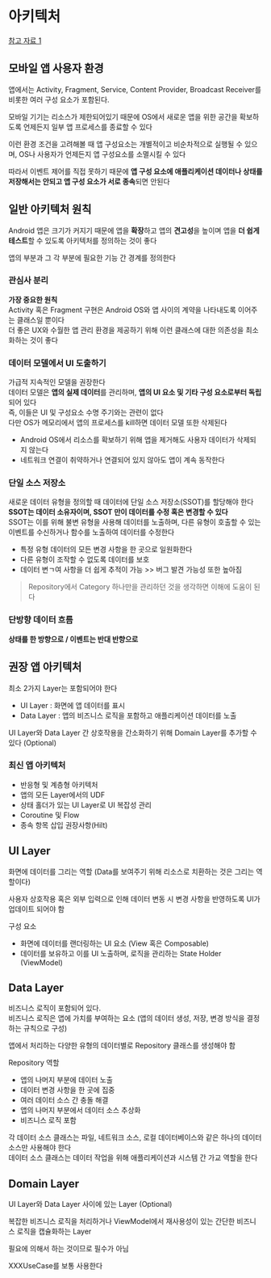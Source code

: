 # 아키텍처

[참고 자료 1](https://developer.android.com/topic/architecture?utm_source=chatgpt.com&hl=ko)

## 모바일 앱 사용자 환경
앱에서는 Activity, Fragment, Service, Content Provider, Broadcast Receiver를 비롯한 여러 구성 요소가 포함된다.

모바일 기기는 리소스가 제한되어있기 때문에 OS에서 새로운 앱을 위한 공간을 확보하도록 언제든지 일부 앱 프로세스를 종료할 수 있다

이런 환경 조건을 고려해볼 때 앱 구성요소는 개별적이고 비순차적으로 실행될 수 있으며, OS나 사용자가 언제든지 앱 구성요소를 소멸시킬 수 있다

따라서 이벤트 제어를 직접 못하기 때문에 **앱 구성 요소에 애플리케이션 데이터나 상태를 저장해서는 안되고 앱 구성 요소가 서로 종속**되면 안된다

## 일반 아키텍처 원칙
Android 앱은 크기가 커지기 때문에 앱을 **확장**하고 앱의 **견고성**을 높이며 앱을 **더 쉽게 테스트**할 수 있도록 아키텍처를 정의하는 것이 좋다

앱의 부분과 그 각 부분에 필요한 기능 간 경계를 정의한다

### 관심사 분리
**가장 중요한 원칙**        
Activity 혹은 Fragment 구현은 Android OS와 앱 사이의 계약을 나타내도록 이어주는 클래스일 뿐이다     
더 좋은 UX와 수월한 앱 관리 환경을 제공하기 위해 이런 클래스에 대한 의존성을 최소화하는 것이 좋다

### 데이터 모델에서 UI 도출하기
가급적 지속적인 모델을 권장한다     
데이터 모델은 **앱의 실제 데이터**를 관리하며, **앱의 UI 요소 및 기타 구성 요소로부터 독립**되어 있다       
즉, 이들은 UI 및 구성요소 수명 주기와는 관련이 없다     
다만 OS가 메모리에서 앱의 프로세스를 kill하면 데이터 모델 또한 삭제된다

+ Android OS에서 리소스를 확보하기 위해 앱을 제거해도 사용자 데이터가 삭제되지 않는다
+ 네트워크 연결이 취약하거나 연결되어 있지 않아도 앱이 계속 동작한다

### 단일 소스 저장소
새로운 데이터 유형을 정의할 때 데이터에 단일 소스 저장소(SSOT)를 할당해야 한다        
**SSOT는 데이터 소유자이며, SSOT 만이 데이터를 수정 혹은 변경할 수 있다**       
SSOT는 이를 위해 불변 유형을 사용해 데이터를 노출하며, 다른 유형이 호출할 수 있는 이벤트를 수신하거나 함수를 노출하여 데이터를 수정한다

+ 특정 유형 데이터의 모든 변경 사항을 한 곳으로 일원화한다
+ 다른 유형이 조작할 수 없도록 데이터를 보호
+ 데이터 변ㄱ여 사항을 더 쉽게 추적이 가능 >> 버그 발견 가능성 또한 높아짐

> Repository에서 Category 하나만을 관리하던 것을 생각하면 이해에 도움이 된다

### 단방향 데이터 흐름
**상태를 한 방향으로 / 이벤트는 반대 반향으로**

## 권장 앱 아키텍처
최소 2가지 Layer는 포함되어야 한다      

+ UI Layer : 화면에 앱 데이터를 표시
+ Data Layer : 앱의 비즈니스 로직을 포함하고 애플리케이션 데이터를 노출

UI Layer와 Data Layer 간 상호작용을 간소화하기 위해 Domain Layer를 추가할 수 있다 (Optional)

### 최신 앱 아키텍처
+ 반응형 및 계층형 아키텍처
+ 앱의 모든 Layer에서의 UDF
+ 상태 홀더가 있는 UI Layer로 UI 복잡성 관리
+ Coroutine 및 Flow
+ 종속 항목 삽입 권장사항(Hilt)

## UI Layer
화면에 데이터를 그리는 역할 (Data를 보여주기 위해 리소스로 치환하는 것은 그리는 역할이다)

사용자 상호작용 혹은 외부 입력으로 인해 데이터 변동 시 변경 사항을 반영하도록 UI가 업데이트 되어야 함

구성 요소
+ 화면에 데이터를 랜더링하는 UI 요소 (View 혹은 Composable)
+ 데이터를 보유하고 이를 UI 노출하며, 로직을 관리하는 State Holder (ViewModel)

## Data Layer
비즈니스 로직이 포함되어 있다.      
비즈니스 로직은 앱에 가치를 부여하는 요소 (앱의 데이터 생성, 저장, 변경 방식을 결정하는 규칙으로 구성)      

앱에서 처리하는 다양한 유형의 데이터별로 Repository 클래스를 생성해야 함

Repository 역할
+ 앱의 나머지 부분에 데이터 노출
+ 데이터 변경 사항을 한 곳에 집중
+ 여러 데이터 소스 간 충돌 해결
+ 앱의 나머지 부분에서 데이터 소스 추상화
+ 비즈니스 로직 포함

각 데이터 소스 클래스는 파일, 네트워크 소스, 로컬 데이터베이스와 같은 하나의 데이터 소스만 사용해야 한다        
데이터 소스 클래스는 데이터 작업을 위해 애플리케이션과 시스템 간 가교 역할을 한다

## Domain Layer
UI Layer와 Data Layer 사이에 있는 Layer (Optional)

복잡한 비즈니스 로직을 처리하거나 ViewModel에서 재사용성이 있는 간단한 비즈니스 로직을 캡슐화하는 Layer

필요에 의해서 하는 것이므로 필수가 아님

XXXUseCase를 보통 사용한다